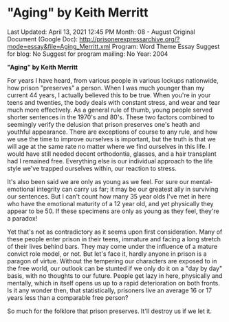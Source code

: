 # "Aging" by Keith Merritt

Last Updated: April 13, 2021 12:45 PM
Month: 08 - August
Original Document (Google Doc): http://prisonerexpressarchive.org/?mode=essay&file=Aging_Merritt.xml
Program: Word Theme Essay
Suggest for blog: No
Suggest for program mailing: No
Year: 2004

**"Aging" by Keith Merritt**

For years I have heard, from various people in various lockups nationwide, how prison "preserves" a person. When I was much younger than my current 44 years, I actually believed this to be true. When you're in your teens and twenties, the body deals with constant stress, and wear and tear much more effectively. As a general rule of thumb, young people served shorter sentences in the 1970's and 80's. These two factors combined to seemingly verify the delusion that prison preserves one's heath and youthful appearance. There are exceptions of course to any rule, and how we use the time to improve ourselves is important, but the truth is that we will age at the same rate no matter where we find ourselves in this life. I would have still needed decent orthodontia, glasses, and a hair transplant had I remained free. Everything else is our individual approach to the life style we've trapped ourselves within, our reaction to stress.

It's also been said we are only as young as we feel. For sure our mental- emotional integrity can carry us far; it may be our greatest ally in surviving our sentences. But I can't count how many 35 year olds I've met in here who have the emotional maturity of a 12 year old, and yet physically they appear to be 50. If these specimens are only as young as they feel, they're a paradox!

Yet that's not as contradictory as it seems upon first consideration. Many of these people enter prison in their teens, immature and facing a long stretch of their lives behind bars. They may come under the influence of a mature convict role model, or not. But let's face it, hardly anyone in prison is a paragon of virtue. Without the tempering our characters are exposed to in the free world, our outlook can be stunted if we only do it on a "day by day" basis, with no thoughts to our future. People get lazy in here, physically and mentally, which in itself opens us up to a rapid deterioration on both fronts. Is it any wonder then, that statistically, prisoners live an average 16 or 17 years less than a comparable free person?

So much for the folklore that prison preserves. It'll destroy us if we let it.